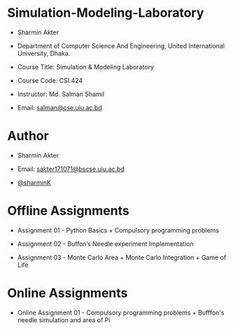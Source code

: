 # Simulation-Modeling-Laboratory

* Sharmin Akter

* Department of Computer Science And Engineering, United International University, Dhaka.

* Course Title: Simulation & Modeling Laboratory

* Course Code: CSI 424

* Instructor: Md. Salman Shamil

* Email: salman@cse.uiu.ac.bd

# Author

* Sharmin Akter

* Email: sakter171071@bscse.uiu.ac.bd

* [@sharminK](https://github.com/sharminK)

# Offline Assignments

* Assignment 01 - Python Basics + Compulsory programming problems

* Assignment 02 - Buffon’s Needle experiment Implementation

* Assignment 03 - Monte Carlo Area + Monte Carlo Integration + Game of Life


# Online Assignments

* Online Assignment 01 - Compulsory programming problems + Bufffon's needle simulation and area of Pi


